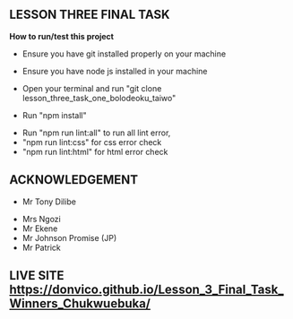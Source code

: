 **LESSON THREE FINAL TASK**
---
**How to run/test this project**
- Ensure you have git installed properly on your machine
* Ensure you have node js installed in your machine
+ Open your terminal and run "git clone lesson_three_task_one_bolodeoku_taiwo"
- Run "npm install"
* Run "npm run lint:all" to run all lint error, 
* "npm run lint:css" for css error check 
* "npm run lint:html" for html error check 

 **ACKNOWLEDGEMENT**
 ---
- Mr Tony Dilibe
* Mrs Ngozi
* Mr Ekene
* Mr Johnson Promise (JP)
* Mr Patrick 
 
 **LIVE SITE**
 https://donvico.github.io/Lesson_3_Final_Task_Winners_Chukwuebuka/
 ---

